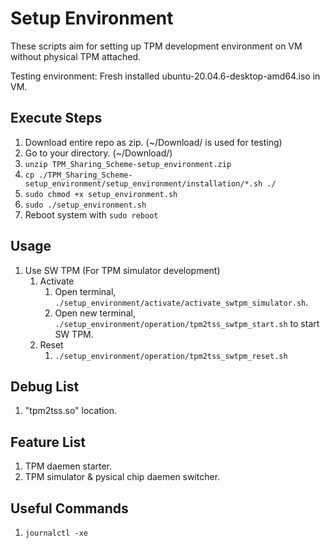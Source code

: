 # Setup Environment

These scripts aim for setting up TPM development environment on VM without physical TPM attached.

Testing environment: Fresh installed ubuntu-20.04.6-desktop-amd64.iso in VM.

## Execute Steps

1. Download entire repo as zip. (~/Download/ is used for testing)
2. Go to your directory. (~/Download/)
3. ```unzip TPM_Sharing_Scheme-setup_environment.zip```
4. ```cp ./TPM_Sharing_Scheme-setup_environment/setup_environment/installation/*.sh ./```
5. ```sudo chmod +x setup_environment.sh```
6. ```sudo ./setup_environment.sh```
7. Reboot system with ```sudo reboot```

## Usage

1. Use SW TPM (For TPM simulator development)
   1. Activate
      1. Open terminal, ```./setup_environment/activate/activate_swtpm_simulator.sh```.
      2. Open new terminal, ```./setup_environment/operation/tpm2tss_swtpm_start.sh``` to start SW TPM.
   2. Reset
      1. ```./setup_environment/operation/tpm2tss_swtpm_reset.sh```

## Debug List

1. "tpm2tss.so" location.

## Feature List

1. TPM daemen starter.
2. TPM simulator & pysical chip daemen switcher.

## Useful Commands

1. ```journalctl -xe```
